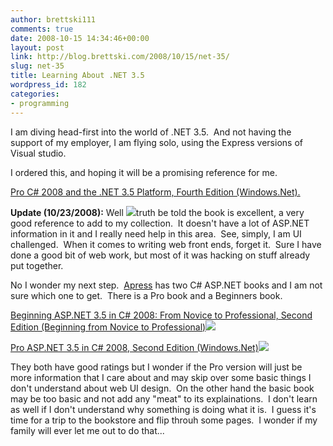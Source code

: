 ```yaml
---
author: brettski111
comments: true
date: 2008-10-15 14:34:46+00:00
layout: post
link: http://blog.brettski.com/2008/10/15/net-35/
slug: net-35
title: Learning About .NET 3.5
wordpress_id: 182
categories:
- programming
---
```


I am diving head-first into the world of .NET 3.5.  And not having the support of my employer, I am flying solo, using the Express versions of Visual studio.

I ordered this, and hoping it will be a promising reference for me.

[Pro C# 2008 and the .NET 3.5 Platform, Fourth Edition (Windows.Net).](http://www.amazon.com/gp/product/1590598849?ie=UTF8&tag=bretcook-20&linkCode=as2&camp=1789&creative=9325&creativeASIN=1590598849)

**Update (10/23/2008):**
Well ![](http://www.assoc-amazon.com/e/ir?t=bretcook-20&l=as2&o=1&a=1590598849)truth be told the book is excellent, a very good reference to add to my collection.  It doesn't have a lot of ASP.NET information in it and I really need help in this area.  See, simply, I am UI challenged.  When it comes to writing web front ends, forget it.  Sure I have done a good bit of web work, but most of it was hacking on stuff already put together.

No I wonder my next step.  [Apress](http://www.apress.com) has two C# ASP.NET books and I am not sure which one to get.  There is a Pro book and a Beginners book.

[Beginning ASP.NET 3.5 in C# 2008: From Novice to Professional, Second Edition (Beginning from Novice to Professional)](http://www.amazon.com/gp/product/1590598911?ie=UTF8&tag=bretcook-20&linkCode=as2&camp=1789&creative=390957&creativeASIN=1590598911)![](http://www.assoc-amazon.com/e/ir?t=bretcook-20&l=as2&o=1&a=1590598911)

[Pro ASP.NET 3.5 in C# 2008, Second Edition (Windows.Net)](http://www.amazon.com/gp/product/1590598938?ie=UTF8&tag=bretcook-20&linkCode=as2&camp=1789&creative=390957&creativeASIN=1590598938)![](http://www.assoc-amazon.com/e/ir?t=bretcook-20&l=as2&o=1&a=1590598938)

They both have good ratings but I wonder if the Pro version will just be more information that I care about and may skip over some basic things I don't understand about web UI design.  On the other hand the basic book may be too basic and not add any "meat" to its explainations.  I don't learn as well if I don't understand why something is doing what it is.  I guess it's time for a trip to the bookstore and flip throuh some pages.  I wonder if my family will ever let me out to do that...
